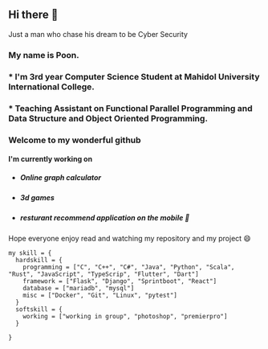 ## Hi there 👋
Just a man who chase his dream to be Cyber Security
### My name is Poon. 
### * I'm 3rd year Computer Science Student at Mahidol University International College.
### * Teaching Assistant on Functional Parallel Programming and Data Structure and Object Oriented Programming.
### Welcome to my wonderful github

#### I'm currently working on 
* ##### Online graph calculator
* ##### 3d games
* ##### resturant recommend application on the mobile 🤔

Hope everyone enjoy read and watching my repository and my project 😄

```
my skill = {
  hardskill = {
    programming = ["C", "C++", "C#", "Java", "Python", "Scala", "Rust", "JavaScript", "TypeScrip", "Flutter", "Dart"]
    framework = ["Flask", "Django", "Sprintboot", "React"]
    database = ["mariadb", "mysql"]
    misc = ["Docker", "Git", "Linux", "pytest"]
  }
  softskill = {
    working = ["working in group", "photoshop", "premierpro"]
  }
 
}
```
<!--
**PoonwannadoCoding/PoonwannadoCoding** is a ✨ _special_ ✨ repository because its `README.md` (this file) appears on your GitHub profile.

Here are some ideas to get you started:

- 🔭 I’m currently working on ...
- 🌱 I’m currently learning ...
- 👯 I’m looking to collaborate on ...
- 🤔 I’m looking for help with ...
- 💬 Ask me about ...
- 📫 How to reach me: ...
- 😄 Pronouns: ...
- ⚡ Fun fact: ...
-->
